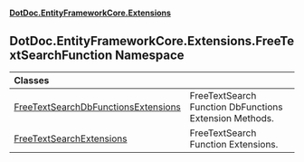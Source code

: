 #### [DotDoc\.EntityFrameworkCore\.Extensions](index.md 'index')

## DotDoc\.EntityFrameworkCore\.Extensions\.FreeTextSearchFunction Namespace

| Classes | |
| :--- | :--- |
| [FreeTextSearchDbFunctionsExtensions](FreeTextSearchDbFunctionsExtensions.md 'DotDoc\.EntityFrameworkCore\.Extensions\.FreeTextSearchFunction\.FreeTextSearchDbFunctionsExtensions') | FreeTextSearch Function DbFunctions Extension Methods\. |
| [FreeTextSearchExtensions](FreeTextSearchExtensions.md 'DotDoc\.EntityFrameworkCore\.Extensions\.FreeTextSearchFunction\.FreeTextSearchExtensions') | FreeTextSearch Function Extensions\. |
